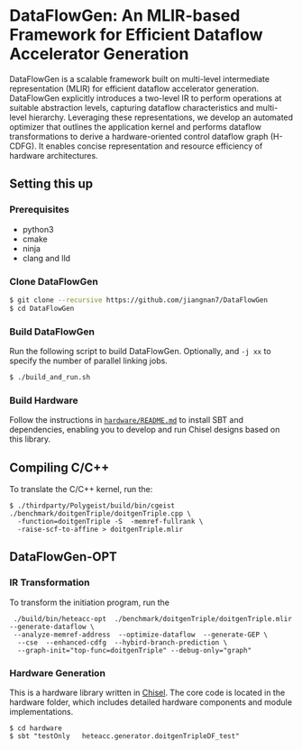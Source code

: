 # DataFlowGen: An MLIR-based Framework for Efficient Dataflow Accelerator Generation


DataFlowGen is a scalable framework built on multi-level intermediate representation (MLIR) for efficient dataflow accelerator generation. DataFlowGen explicitly introduces a two-level IR to perform operations at suitable abstraction levels, capturing dataflow characteristics and multi-level hierarchy.
Leveraging these representations, we develop an automated optimizer that outlines the application kernel and performs dataflow transformations to derive a hardware-oriented control dataflow graph (H-CDFG). It enables concise representation and resource efficiency of hardware architectures.

## Setting this up
### Prerequisites
- python3
- cmake
- ninja
- clang and lld

### Clone DataFlowGen
```sh
$ git clone --recursive https://github.com/jiangnan7/DataFlowGen
$ cd DataFlowGen
```

### Build DataFlowGen
Run the following script to build DataFlowGen. Optionally, and `-j xx` to specify the number of parallel linking jobs.
```sh
$ ./build_and_run.sh
```

### Build Hardware

Follow the instructions in [`hardware/README.md`](hardware/README.md) to install SBT and dependencies, enabling you to develop and run Chisel designs based on this library.

## Compiling C/C++

To translate the C/C++ kernel, run the:
```
$ ./thirdparty/Polygeist/build/bin/cgeist ./benchmark/doitgenTriple/doitgenTriple.cpp \ 
  -function=doitgenTriple -S  -memref-fullrank \
  -raise-scf-to-affine > doitgenTriple.mlir
```
## DataFlowGen-OPT

### IR Transformation 
To transform the initiation program, run the
```
 ./build/bin/heteacc-opt  ./benchmark/doitgenTriple/doitgenTriple.mlir   --generate-dataflow \
 --analyze-memref-address  --optimize-dataflow  --generate-GEP \
  --cse  --enhanced-cdfg  --hybird-branch-prediction \
  --graph-init="top-func=doitgenTriple" --debug-only="graph"
```

### Hardware Generation
This is a hardware library written in [Chisel](https://www.chisel-lang.org/). The core code is located in the hardware folder, which includes detailed hardware components and module implementations.

```
$ cd hardware
$ sbt "testOnly   heteacc.generator.doitgenTripleDF_test"
```

